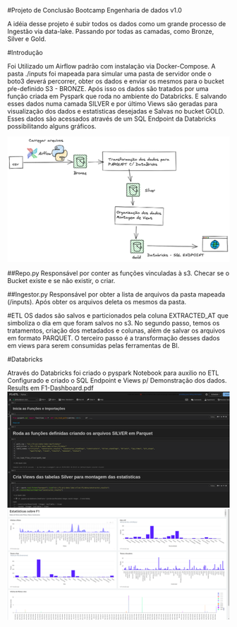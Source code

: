 #Projeto de Conclusão Bootcamp Engenharia de dados v1.0

A idéia desse projeto é subir todos os dados como um grande processo de Ingestão via data-lake.
Passando por todas as camadas, como Bronze, Silver e Gold.

#Introdução

Foi Utilizado um Airflow padrão com instalação via Docker-Compose.
A pasta ./inputs foi mapeada para simular uma pasta de servidor onde o boto3 deverá percorrer, obter os dados e enviar os mesmos para o bucket pŕe-definido S3 - BRONZE. Após isso os dados são tratados por uma função criada em Pyspark que roda no ambiente do Databricks. E salvando esses dados numa camada SILVER e por último Views são geradas para visualização dos dados e estatisticas desejadas e Salvas no bucket GOLD.
Esses dados são acessados através de um SQL Endpoint da Databricks possibilitando alguns gráficos.

![Blueprint](./blueprint.png)

##Repo.py
Responsável por conter as funções vinculadas à s3. Checar se o Bucket existe e se não existir, o criar.

##Ingestor.py
Responsável por obter a lista de arquivos da pasta mapeada (/inputs). Após obter os arquivos deleta os mesmos da pasta.

#ETL
OS dados são salvos e particionados pela coluna EXTRACTED_AT que simboliza o dia em que foram salvos no s3.
No segundo passo, temos os tratamentos, criação dos metadados e colunas, além de salvar os arquivos em formato PARQUET.
O terceiro passo é a transformação desses dados em views para serem consumidas pelas ferramentas de BI.

#Databricks

Através do Databricks foi criado o pyspark Notebook para auxilio no ETL 
Configurado e criado o SQL Endpoint e Views p/ Demonstração dos dados.
Results em F1-Dashboard.pdf
![ETL](./Databricks/ETL.png)
![Results](./Databricks/Results.png)